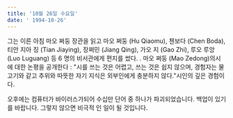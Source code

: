 ```yaml
---
title: '10월 26일 수요일'
date: ' 1994-10-26'
---
```

그는 이른 아침 마오 쩌둥 장관을 읽고 마오 쩌둥 (Hu Qiaomu), 첸보다 (Chen Boda), 티안 지아 징 (Tian Jiaying), 장쩌민 (Jiang Qing), 가오 지 (Gao Zhi), 루오 루앙 (Luo Luguang) 등 6 명의 비서관에게 편지를 썼다. . 마오 쩌둥 (Mao Zedong)의시에 대한 논평을 공개한다 : "시를 쓰는 것은 어렵고, 쓰는 것은 쉽지 않으며, 경험자는 물고기와 같고 추위와 따뜻한 자기 지식은 외부인에게 충분하지 않다."시인의 깊은 경험이다.

오후에는 컴퓨터가 바이러스가되어 수십만 단어 중 하나가 파괴되었습니다. 백업이 있기를 바랍니다. 그렇지 않으면 비극적 인 일이 될 것입니다.

